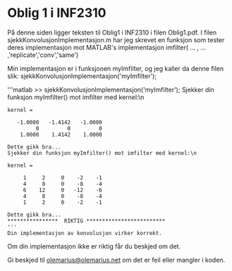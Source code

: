 #	Oblig 1 i INF2310

På denne siden ligger teksten til Oblig1 i INF2310 i filen Oblig1.pdf. 
I filen sjekkKonvolusjonImplementasjon.m har jeg skrevet en funksjon som tester
deres implementasjon mot MATLAB's implementasjon imfilter( ... , ... ,'replicate','conv','same')

Min implementasjon er i funksjonen myImfilter, og jeg kaller da denne filen slik: sjekkKonvolusjonImplementasjon('myImfilter');

'''matlab
	>> sjekkKonvolusjonImplementasjon('myImfilter');
	Sjekker din funksjon myImfilter() mot imfilter med kernel:\n
	
	kernel =
	
	   -1.0000   -1.4142   -1.0000
	         0         0         0
	    1.0000    1.4142    1.0000
	
	Dette gikk bra...
	Sjekker din funksjon myImfilter() mot imfilter med kernel:\n
	
	kernel =
	
	     1     2     0    -2    -1
	     4     8     0    -8    -4
	     6    12     0   -12    -6
	     4     8     0    -8    -4
	     1     2     0    -2    -1
	
	Dette gikk bra...
	****************  RIKTIG *************************
	'''
	Din implementasjon av konvolusjon virker korrekt.
	
	
Om din implementasjon ikke er riktig får du beskjed om det.

Gi beskjed til olemarius@olemarius.net om det er feil eller mangler i koden.
